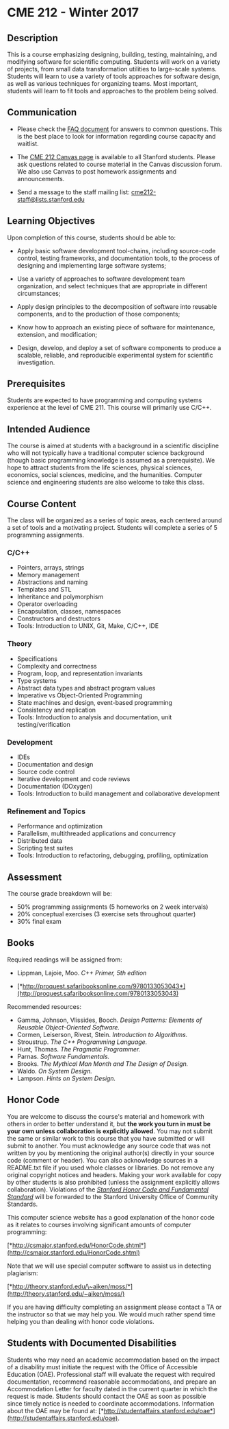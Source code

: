 # CME 212 - Winter 2017

## Description

This is a course emphasizing designing, building, testing, maintaining, and
modifying software for scientific computing. Students will work on a variety of
projects, from small data transformation utilities to large-scale systems.
Students will learn to use a variety of tools approaches for software design, as
well as various techniques for organizing teams. Most important, students will
learn to fit tools and approaches to the problem being solved.

## Communication

- Please check the [FAQ document][cme212-faq] for answers to common questions.
  This is the best place to look for information regarding course capacity and
  waitlist.

- The [CME 212 Canvas page][cme212-canvas] is available to all Stanford students.
  Please ask questions related to course material in the Canvas discussion forum.
  We also use Canvas to post homework assignments and announcements.

- Send a message to the staff mailing list: <cme212-staff@lists.stanford.edu>

[cme212-canvas]: https://canvas.stanford.edu/courses/55831
[cme212-faq]: https://github.com/cme212/course/blob/master/faq.md

## Learning Objectives

Upon completion of this course, students should be able to:

- Apply basic software development tool-chains, including source-code
  control, testing frameworks, and documentation tools, to the
  process of designing and implementing large software systems;

- Use a variety of approaches to software development team
  organization, and select techniques that are appropriate in
  different circumstances;

- Apply design principles to the decomposition of software into
  reusable components, and to the production of those components;

- Know how to approach an existing piece of software for maintenance,
  extension, and modification;

- Design, develop, and deploy a set of software components to produce
  a scalable, reliable, and reproducible experimental system for
  scientific investigation.

## Prerequisites

Students are expected to have programming and computing systems experience at
the level of CME 211. This course will primarily use C/C++.

## Intended Audience

The course is aimed at students with a background in a scientific discipline who
will not typically have a traditional computer science background (though basic
programming knowledge is assumed as a prerequisite). We hope to attract students
from the life sciences, physical sciences, economics, social sciences, medicine,
and the humanities. Computer science and engineering students are also welcome
to take this class.

## Course Content

The class will be organized as a series of topic areas, each centered around a
set of tools and a motivating project. Students will complete a series of 5
programming assignments.

### C/C++

- Pointers, arrays, strings
- Memory management
- Abstractions and naming
- Templates and STL
- Inheritance and polymorphism
- Operator overloading
- Encapsulation, classes, namespaces
- Constructors and destructors
- Tools: Introduction to UNIX, Git, Make, C/C++, IDE

### Theory

- Specifications
- Complexity and correctness
- Program, loop, and representation invariants
- Type systems
- Abstract data types and abstract program values
- Imperative vs Object-Oriented Programming
- State machines and design, event-based programming
- Consistency and replication
- Tools: Introduction to analysis and documentation, unit
  testing/verification

### Development

- IDEs
- Documentation and design
- Source code control
- Iterative development and code reviews
- Documentation (DOxygen)
- Tools: Introduction to build management and collaborative
  development

### Refinement and Topics

- Performance and optimization
- Parallelism, multithreaded applications and concurrency
- Distributed data
- Scripting test suites
- Tools: Introduction to refactoring, debugging, profiling,
  optimization

## Assessment

The course grade breakdown will be:

- 50% programming assignments (5 homeworks on 2 week intervals)
- 20% conceptual exercises (3 exercise sets throughout quarter)
- 30% final exam

## Books

Required readings will be assigned from:

- Lippman, Lajoie, Moo. *C++ Primer, 5th edition*

- [*http://proquest.safaribooksonline.com/9780133053043*](http://proquest.safaribooksonline.com/9780133053043)

Recommended resources:

- Gamma, Johnson, Vlissides, Booch. *Design Patterns: Elements of Reusable
  Object-Oriented Software.*
- Cormen, Leiserson, Rivest, Stein. *Introduction to Algorithms.*
- Stroustrup. *The C++ Programming Language.*
- Hunt, Thomas. *The Pragmatic Programmer.*
- Parnas. *Software Fundamentals.*
- Brooks. *The Mythical Man Month and The Design of Design.*
- Waldo. *On System Design.*
- Lampson. *Hints on System Design.*

## Honor Code

You are welcome to discuss the course's material and homework with others in
order to better understand it, but **the work you turn in must be your own
unless collaboration is explicitly allowed**. You may not submit the same or
similar work to this course that you have submitted or will submit to another.
You must acknowledge any source code that was not written by you by mentioning
the original author(s) directly in your source code (comment or header). You can
also acknowledge sources in a README.txt file if you used whole classes or
libraries. Do not remove any original copyright notices and headers. Making your
work available for copy by other students is also prohibited (unless the
assignment explicitly allows collaboration). Violations of
the
[*Stanford Honor Code and Fundamental Standard*](https://communitystandards.stanford.edu/student-conduct-process/honor-code-and-fundamental-standard) will
be forwarded to the Stanford University Office of Community Standards.

This computer science website has a good explanation of the honor code as it
relates to courses involving significant amounts of computer programming:

[*http://csmajor.stanford.edu/HonorCode.shtml*](http://csmajor.stanford.edu/HonorCode.shtml)

Note that we will use special computer software to assist us in detecting
plagiarism:

[*http://theory.stanford.edu/\~aiken/moss/*](http://theory.stanford.edu/~aiken/moss/)

If you are having difficulty completing an assignment please contact a TA or the
instructor so that we may help you. We would much rather spend time helping you
than dealing with honor code violations.

## Students with Documented Disabilities

Students who may need an academic accommodation based on the impact of a
disability must initiate the request with the Office of Accessible Education
(OAE). Professional staff will evaluate the request with required documentation,
recommend reasonable accommodations, and prepare an Accommodation Letter for
faculty dated in the current quarter in which the request is made. Students
should contact the OAE as soon as possible since timely notice is needed to
coordinate accommodations. Information about the OAE may be found
at:
[*http://studentaffairs.stanford.edu/oae*](http://studentaffairs.stanford.edu/oae).
